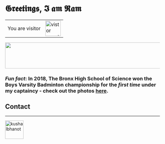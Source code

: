 # 𝕲𝖗𝖊𝖊𝖙𝖎𝖓𝖌𝖘, 𝕴 𝖆𝖒 𝕽𝖆𝖒


<table>
  <tr>
    <td>You are visitor</td>
    <td><img src="https://profile-counter.glitch.me/ramanshsharma2806/count.svg" alt="vistor count" height="50" /></td>
  </tr>
</table>


<p align="center"><img src="/tex/5fcdd8035347fc4ef9f42dacd4400072.svg?invert_in_darkmode&sanitize=true&sanitize=true" align=middle width=649.79729595pt height=84.9085314pt/></p>

### *Fun fact*: In 2018, The Bronx High School of Science won the Boys Varsity Badminton championship for the _first time_ under my captaincy - check out the photos [here](https://www.flickr.com/photos/30144140@N05/albums/72157674450437607).



## Contact
---
<p align="left">
  <a href="https://linkedin.com/in/ramanshsharma" target="_blank"><img align="center" src="https://cdn.jsdelivr.net/npm/simple-icons@3.0.1/icons/linkedin.svg" alt="kushalbhanot" height="60" width="60" /></a> &nbsp;&nbsp;
</p>
